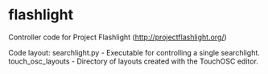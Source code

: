 flashlight
==========

Controller code for Project Flashlight (http://projectflashlight.org/)

Code layout:
  searchlight.py - Executable for controlling a single searchlight.
  touch\_osc\_layouts - Directory of layouts created with the TouchOSC editor.
